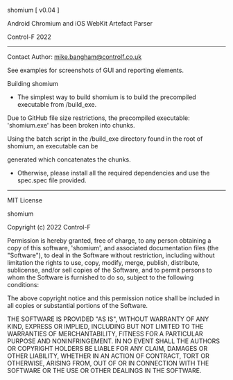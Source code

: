 shomium   [ v0.04 ]

Android Chromium and iOS WebKit Artefact Parser

Control-F 2022

-------------------------------------------------------------------------------------
Contact Author: mike.bangham@controlf.co.uk

See examples for screenshots of GUI and reporting elements.


Building shomium

* The simplest way to build shomium is to build the precompiled executable from /build_exe.

Due to GitHub file size restrictions, the precompiled executable: 'shomium.exe' has been broken into chunks. 

Using the batch script in the /build_exe  directory found in the root of shomium, an executable can be 

generated which concatenates the chunks.

* Otherwise, please install all the required dependencies and use the spec.spec file provided.


-------------------------------------------------------------------------------------

MIT License

shomium

Copyright (c) 2022 Control-F

Permission is hereby granted, free of charge, to any person obtaining a copy
of this software, 'shomium', and associated documentation files (the "Software"), to deal
in the Software without restriction, including without limitation the rights
to use, copy, modify, merge, publish, distribute, sublicense, and/or sell
copies of the Software, and to permit persons to whom the Software is
furnished to do so, subject to the following conditions:

The above copyright notice and this permission notice shall be included in all
copies or substantial portions of the Software.

THE SOFTWARE IS PROVIDED "AS IS", WITHOUT WARRANTY OF ANY KIND, EXPRESS OR
IMPLIED, INCLUDING BUT NOT LIMITED TO THE WARRANTIES OF MERCHANTABILITY,
FITNESS FOR A PARTICULAR PURPOSE AND NONINFRINGEMENT. IN NO EVENT SHALL THE
AUTHORS OR COPYRIGHT HOLDERS BE LIABLE FOR ANY CLAIM, DAMAGES OR OTHER
LIABILITY, WHETHER IN AN ACTION OF CONTRACT, TORT OR OTHERWISE, ARISING FROM,
OUT OF OR IN CONNECTION WITH THE SOFTWARE OR THE USE OR OTHER DEALINGS IN THE
SOFTWARE.
